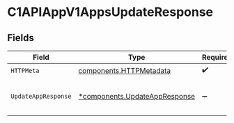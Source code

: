 # C1APIAppV1AppsUpdateResponse


## Fields

| Field                                                                         | Type                                                                          | Required                                                                      | Description                                                                   |
| ----------------------------------------------------------------------------- | ----------------------------------------------------------------------------- | ----------------------------------------------------------------------------- | ----------------------------------------------------------------------------- |
| `HTTPMeta`                                                                    | [components.HTTPMetadata](../../models/components/httpmetadata.md)            | :heavy_check_mark:                                                            | N/A                                                                           |
| `UpdateAppResponse`                                                           | [*components.UpdateAppResponse](../../models/components/updateappresponse.md) | :heavy_minus_sign:                                                            | Returns the updated app's new values.                                         |